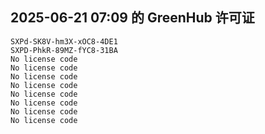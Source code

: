 ## 2025-06-21 07:09 的 GreenHub 许可证
```
SXPd-SK8V-hm3X-xOC8-4DE1
SXPD-PhkR-89MZ-fYC8-31BA
No license code
No license code
No license code
No license code
No license code
No license code
No license code
No license code
```
